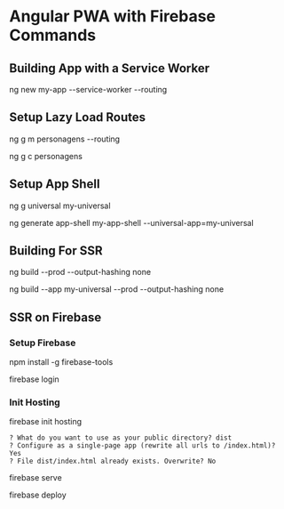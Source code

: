 # Angular PWA with Firebase Commands

## Building App with a Service Worker

ng new my-app --service-worker --routing

## Setup Lazy Load Routes

ng g m personagens --routing

ng g c personagens

## Setup App Shell

ng g universal my-universal

ng generate app-shell my-app-shell --universal-app=my-universal

## Building For SSR

ng build --prod --output-hashing none

ng build --app my-universal --prod --output-hashing none

## SSR on Firebase

### Setup Firebase

npm install -g firebase-tools

firebase login

### Init Hosting

firebase init hosting

```log
? What do you want to use as your public directory? dist
? Configure as a single-page app (rewrite all urls to /index.html)? Yes
? File dist/index.html already exists. Overwrite? No
```

firebase serve

firebase deploy
